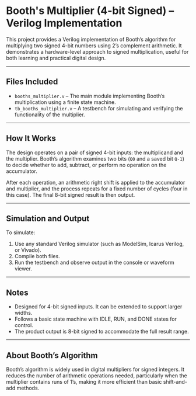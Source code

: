 # Booth's Multiplier (4-bit Signed) – Verilog Implementation

This project provides a Verilog implementation of Booth’s algorithm for multiplying two signed 4-bit numbers using 2’s complement arithmetic. It demonstrates a hardware-level approach to signed multiplication, useful for both learning and practical digital design.

---

## Files Included

- `booths_multiplier.v` – The main module implementing Booth’s multiplication using a finite state machine.
- `tb_booths_multiplier.v` – A testbench for simulating and verifying the functionality of the multiplier.

---

## How It Works

The design operates on a pair of signed 4-bit inputs: the multiplicand and the multiplier. Booth’s algorithm examines two bits (`Q0` and a saved bit `Q-1`) to decide whether to add, subtract, or perform no operation on the accumulator.

After each operation, an arithmetic right shift is applied to the accumulator and multiplier, and the process repeats for a fixed number of cycles (four in this case). The final 8-bit signed result is then output.

---

## Simulation and Output

To simulate:

1. Use any standard Verilog simulator (such as ModelSim, Icarus Verilog, or Vivado).
2. Compile both files.
3. Run the testbench and observe output in the console or waveform viewer.


---

## Notes

- Designed for 4-bit signed inputs. It can be extended to support larger widths.
- Follows a basic state machine with IDLE, RUN, and DONE states for control.
- The product output is 8-bit signed to accommodate the full result range.

---

## About Booth’s Algorithm

Booth’s algorithm is widely used in digital multipliers for signed integers. It reduces the number of arithmetic operations needed, particularly when the multiplier contains runs of 1’s, making it more efficient than basic shift-and-add methods.


